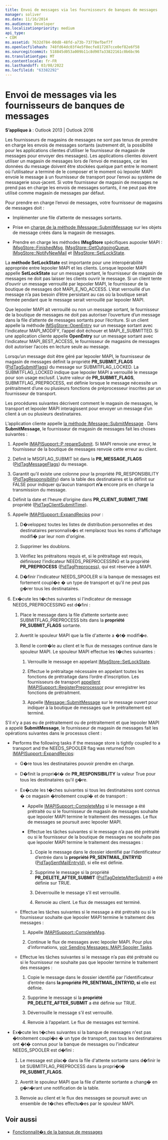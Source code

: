 ```yaml
---
title: Envoi de messages via les fournisseurs de banques de messages
manager: soliver
ms.date: 11/16/2014
ms.audience: Developer
ms.localizationpriority: medium
api_type:
- COM
ms.assetid: 7632d784-00d8-48fd-a73b-73778efbef7f
ms.openlocfilehash: 748fd64dc03f4e5f0ecfe817207cce0ef82e6f58
ms.sourcegitcommit: 518845d053a009b11c8d907a33822161c0b6bc96
ms.translationtype: MT
ms.contentlocale: fr-FR
ms.lasthandoff: 03/08/2022
ms.locfileid: "63382292"
---
```

# <a name="sending-messages-by-using-message-store-providers"></a>Envoi de messages via les fournisseurs de banques de messages

**S’applique à** : Outlook 2013 | Outlook 2016 
  
Les fournisseurs de magasins de messages ne sont pas tenus de prendre en charge les envois de messages sortants (autrement dit, la possibilité pour les applications clientes d’utiliser le fournisseur de magasin de messages pour envoyer des messages). Les applications clientes doivent utiliser un magasin de messages lors de l’envoi de messages, car les données du message doivent être stockées quelque part entre le moment où l’utilisateur a terminé de le composer et le moment où lepooler MAPI envoie le message à un fournisseur de transport pour l’envoi au système de messagerie sous-jacent. Si votre fournisseur de magasin de messages ne prend pas en charge les envois de messages sortants, il ne peut pas être utilisé comme magasin de messages par défaut.
  
Pour prendre en charge l’envoi de messages, votre fournisseur de magasins de messages doit :
  
- Implémenter une file d’attente de messages sortants.
    
- Prise en [charge de la méthode IMessage::SubmitMessage](imessage-submitmessage.md) sur les objets de message créés dans la magasin de messages. 
    
- Prendre en charge les méthodes **IMsgStore** spécifiques aupooler MAPI : [IMsgStore::FinishedMsg](imsgstore-finishedmsg.md), [IMsgStore::GetOutgoingQueue](imsgstore-getoutgoingqueue.md), [IMsgStore::NotifyNewMail](imsgstore-notifynewmail.md) et [IMsgStore::SetLockState](imsgstore-setlockstate.md).
    
La **méthode SetLockState** est importante pour une interopérabilité appropriée entre lepooler MAPI et les clients. Lorsque lepooler MAPI appelle **SetLockState** sur un message sortant, le fournisseur de magasin de messages ne doit pas laisser les clients ouvrir le message. Si un client tente d’ouvrir un message verrouillé par lepooler MAPI, le fournisseur de la boutique de messages doit MAPI_E_NO_ACCESS. L’état verrouillé d’un message n’a pas besoin d’être persistant au cas où la boutique serait fermée pendant que le message serait verrouillé par lepooler MAPI. 
  
Que lepooler MAPI ait verrouillé ou non un message sortant, le fournisseur de la boutique de messages ne doit pas autoriser l’ouverture d’un message dans la file d’attente de messages sortants pour l’écriture. Si un client appelle la méthode [IMSgStore::OpenEntry](imsgstore-openentry.md) sur un message sortant avec l’indicateur MAPI_MODIFY, l’appel doit échouer et MAPI_E_SUBMITTED. Si une application cliente appelle **OpenEntry** sur un message sortant avec l’indicateur MAPI_BEST_ACCESS, le fournisseur de magasins de messages doit autoriser l’accès en lecture seule au message. 
  
Lorsqu’un message doit être géré par lepooler MAPI, le fournisseur de magasin de messages définit la propriété **PR_SUBMIT_FLAGS** ([PidTagSubmitFlags](pidtagsubmitflags-canonical-property.md)) du message sur SUBMITFLAG_LOCKED. La SUBMITFLAG_LOCKED indique que lepooler MAPI a verrouillé le message pour son usage exclusif. L’autre valeur de **PR_SUBMIT_FLAGS**, SUBMITFLAG_PREPROCESS, est définie lorsque le message nécessite un prétraitment d’une ou plusieurs fonctions de préprocesseur inscrites par un fournisseur de transport.
  
Les procédures suivantes décrivent comment le magasin de messages, le transport et lepooler MAPI interagissent pour envoyer un message d’un client à un ou plusieurs destinataires. 
  
L’application cliente appelle [la méthode IMessage::SubmitMessage](imessage-submitmessage.md) . Dans **SubmitMessage**, le fournisseur de magasin de messages fait les choses suivantes :
  
1. Appelle [IMAPISupport::P repareSubmit](imapisupport-preparesubmit.md). Si MAPI renvoie une erreur, le fournisseur de la boutique de messages renvoie cette erreur au client.
    
2. Définit le MSGFLAG_SUBMIT bit dans la **PR_MESSAGE_FLAGS** ([PidTagMessageFlags](pidtagmessageflags-canonical-property.md)) du message.
    
3. Garantit qu’il existe une colonne pour la propriété PR_RESPONSIBILITY ([PidTagResponsibility](pidtagresponsibility-canonical-property.md)) dans la table des destinataires et la définit sur FALSE pour indiquer qu’aucun transport **n’a** encore pris en charge la transmission du message.
    
4. Définit la date et l’heure d’origine dans **PR_CLIENT_SUBMIT_TIME** propriété ([PidTagClientSubmitTime](pidtagclientsubmittime-canonical-property.md)).
    
5. Appelle [IMAPISupport::ExpandRecips](imapisupport-expandrecips.md) pour : 
    
    1. D�veloppez toutes les listes de distribution personnelles et des destinataires personnalis�s et remplacez tous les noms d'affichage modifi� par leur nom d'origine.
        
    2. Supprimer les doublons.
        
    3. Vérifiez les prétraitons requis et, si le prétraitage est requis, définissez l’indicateur NEEDS_PREPROCESSING et la propriété **PR_PREPROCESS** ([PidTagPreprocess](pidtagpreprocess-canonical-property.md)), qui est réservée à MAPI. 
        
    4. D�finir l'indicateur NEEDS_SPOOLER si la banque de messages est fortement coupl�e � un type de transport et qu'il ne peut pas g�rer tous les destinataires. 
    
6. Ex�cute les t�ches suivantes si l'indicateur de message NEEDS_PREPROCESSING est d�fini :
    
    1. Place le message dans la file d’attente sortante avec SUBMITFLAG_PREPROCESS bits dans la **propriété PR_SUBMIT_FLAGS** sortante. 
        
    2. Avertit le spouleur MAPI que la file d'attente a �t� modifi�e.
        
    3. Rend le contr�le au client et le flux de messages continue dans le spouleur MAPI. Le spouleur MAPI effectue les t�ches suivantes : 
    
       1. Verrouille le message en appelant [IMsgStore::SetLockState](imsgstore-setlockstate.md).
            
       2. Effectue le prétraitage nécessaire en appelant toutes les fonctions de prétraitage dans l’ordre d’inscription. Les fournisseurs de transport [appellent IMAPISupport::RegisterPreprocessor](imapisupport-registerpreprocessor.md) pour enregistrer les fonctions de prétraitment. 
            
       3. Appelle [IMessage::SubmitMessage](imessage-submitmessage.md) sur le message ouvert pour indiquer à la boutique de messages que le prétraitement est terminé. 
    
S’il n’y a pas eu de prétraitement ou de prétraitement et que lepooler MAPI a appelé **SubmitMessage**, le fournisseur de magasin de messages fait les opérations suivantes dans le processus client : 
  
- Performs the following tasks if the message store is tightly coupled to a transport and the NEEDS_SPOOLER flag was returned from [IMAPISupport::ExpandRecips](imapisupport-expandrecips.md):
    
   - G�re tous les destinataires pouvoir prendre en charge.
    
   - D�finit la propri�t� de **PR_RESPONSIBILITY** la valeur True pour tous les destinataires qu'il g�re. 
    
   - Ex�cute les t�ches suivantes si tous les destinataires sont connus � ce magasin �troitement coupl� et de transport : 
    
     - Appelle [IMAPISupport::CompleteMsg](imapisupport-completemsg.md) si le message a été prétraité ou si le fournisseur de magasin de messages souhaite que lepooler MAPI termine le traitement des messages. Le flux de messages se poursuit avec lepooler MAPI. 
    
     - Effectue les tâches suivantes si le message n’a pas été prétraité ou si le fournisseur de la boutique de messages ne souhaite pas que lepooler MAPI termine le traitement des messages :
    
       1. Copie le message dans le dossier identifié par l’identificateur d’entrée dans la **propriété PR_SENTMAIL_ENTRYID** ([PidTagSentMailEntryId](pidtagsentmailentryid-canonical-property.md)), si elle est définie.
            
       2. Supprime le message si la propriété **PR_DELETE_AFTER_SUBMIT** ([PidTagDeleteAfterSubmit](pidtagdeleteaftersubmit-canonical-property.md)) a été définie sur TRUE.
            
       3. Déverrouille le message s’il est verrouillé.
            
       4. Renvoie au client. Le flux de messages est terminé.
    
  - Effectue les tâches suivantes si le message a été prétraité ou si le fournisseur souhaite que lepooler MAPI termine le traitement des messages :
    
    1. Appelle [IMAPISupport::CompleteMsg](imapisupport-completemsg.md). 
          
    2. Continue le flux de messages avec lepooler MAPI. Pour plus d’informations, [voir Sending Messages: MAPI Spooler Tasks](sending-messages-mapi-spooler-tasks.md).
    
  - Effectue les tâches suivantes si le message n’a pas été prétraité ou si le fournisseur ne souhaite pas que lepooler termine le traitement des messages :
    
    1. Copie le message dans le dossier identifié par l’identificateur d’entrée dans **la propriété PR_SENTMAIL_ENTRYID, si** elle est définie. 
        
    2. Supprime le message si la **propriété PR_DELETE_AFTER_SUBMIT** a été définie sur TRUE. 
        
    3. Déverrouille le message s’il est verrouillé. 
        
    4. Renvoie à l’appelant. Le flux de messages est terminé.
    
- Ex�cute les t�ches suivantes si la banque de messages n'est pas �troitement coupl�e � un type de transport, pas tous les destinataires ont �t� connus pour la banque de messages ou l'indicateur NEEDS_SPOOLER est d�fini :
    
  1. Le message est plac� dans la file d'attente sortante sans d�finir le bit SUBMITFLAG_PREPROCESS dans la propri�t� **PR_SUBMIT_FLAGS**. 
    
  2. Avertit le spouleur MAPI que la file d'attente sortante a chang� en g�n�rant une notification de la table. 
    
  3. Renvoie au client et le flux des messages se poursuit avec un ensemble de t�ches effectu�es par le spouleur MAPI.
    
## <a name="see-also"></a>Voir aussi

- [Fonctionnalit�s de la banque de messages](message-store-features.md)

